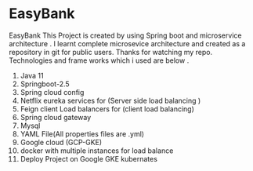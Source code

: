 # EasyBank
EasyBank
This Project is created by using Spring boot and microservice architecture . I learnt complete microsevice architecture and created as a repository in git for public users. Thanks for watching my repo.
Technologies and frame works which i used are below .

1.  Java 11
2.  Springboot-2.5
3.  Spring cloud config
4.  Netflix eureka services for (Server side load balancing )
5.  Feign client Load balancers for (client load balancing)
6.  Spring cloud gateway
7.  Mysql
8.  YAML File(All properties files are .yml)
9.  Google cloud (GCP-GKE)
10. docker with multiple instances for load balance 
11. Deploy  Project on Google GKE kubernates

